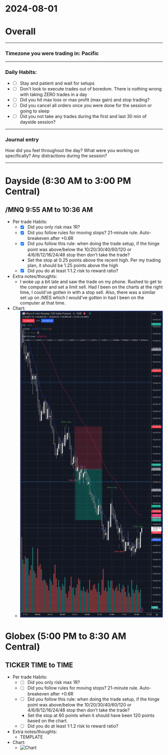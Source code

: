 # 2024-08-01

# Overall
_____
### Timezone you were trading in: Pacific
_____
### Daily Habits:
- - [ ] Stay and patient and wait for setups
- - [ ] Don't look to execute trades out of boredom. There is nothing wrong with taking ZERO trades in a day
- - [ ] Did you hit max loss or max profit (max gain) and stop trading?
- - [ ] Did you cancel all orders once you were done for the session or going to sleep
- - [ ] Did you not take any trades during the first and last 30 min of dayside session?
_____ 

### Journal entry
How did you feel throughout the day? What were you working on specifically? Any distractions during the session?
_____

# Dayside (8:30 AM to 3:00 PM Central)
## /MNQ 9:55 AM to 10:36 AM
- Per trade Habits:
  - - [x] Did you only risk max 1R?
  - - [x] Did you follow rules for moving stops? 21-minute rule. Auto-breakeven after +0.6R
  - - [x] Did you follow this rule: when doing the trade setup, if the hinge point was above/below the 10/20/30/40/60/120 or 4/6/8/12/16/24/48 stop then don't take the trade?
    - Set the stop at 0.25 points above the recent high. Per my trading plan, it should be 1.25 points above the high
  - - [x] Did you do at least 1:1.2 risk to reward ratio?  
- Extra notes/thoughts:
  - I woke up a bit late and saw the trade on my phone. Rushed to get to the computer and set a limit sell. Had I been on the charts at the right time, I could've gotten in with a stop sell. Also, there was a similar set up on /MES which I would've gotten in had I been on the computer at that time.
- Chart:
  - ![Chart](charts/Screen%20Shot%202024-08-01%20at%2012.12.22.png?raw=true)


# Globex (5:00 PM to 8:30 AM Central)
## TICKER TIME to TIME
- Per trade Habits:
  - - [ ] Did you only risk max 1R?
  - - [ ] Did you follow rules for moving stops? 21-minute rule. Auto-breakeven after +0.6R
  - - [ ] Did you follow this rule: when doing the trade setup, if the hinge point was above/below the 10/20/30/40/60/120 or 4/6/8/12/16/24/48 stop then don't take the trade?
    - Set the stop at 60 points when it should have been 120 points based on the chart.
  - - [ ] Did you do at least 1:1.2 risk to reward ratio?
- Extra notes/thoughts:
  - TEMPLATE
- Chart:
  - ![Chart](charts/Screen%20Shot%202024-06-31%20at%2018.49.19.png?raw=true)

